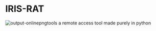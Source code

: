 # IRIS-RAT
![output-onlinepngtools](https://user-images.githubusercontent.com/94076644/170827198-08c09f42-e895-4c21-8e5d-6070efddf482.png)
a remote access tool made purely in python
